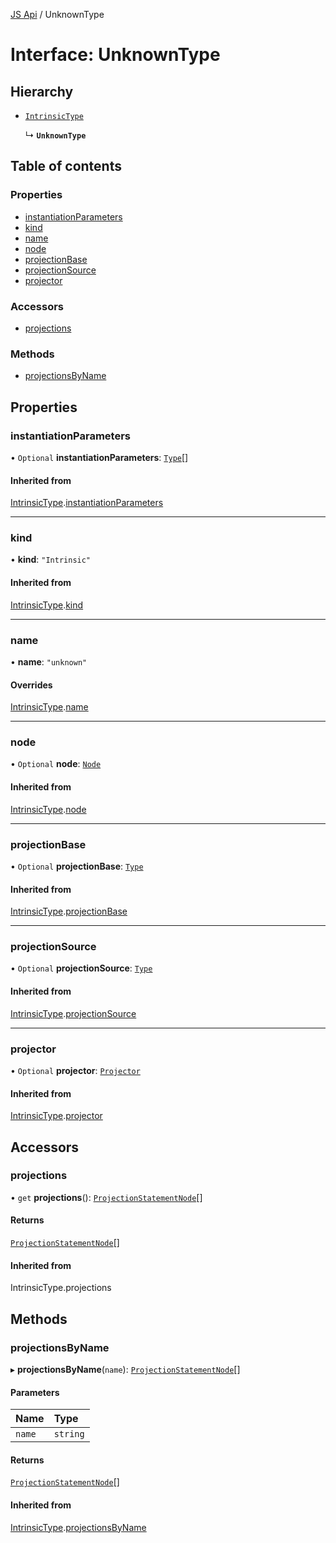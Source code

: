 [JS Api](../index.md) / UnknownType

# Interface: UnknownType

## Hierarchy

- [`IntrinsicType`](IntrinsicType.md)

  ↳ **`UnknownType`**

## Table of contents

### Properties

- [instantiationParameters](UnknownType.md#instantiationparameters)
- [kind](UnknownType.md#kind)
- [name](UnknownType.md#name)
- [node](UnknownType.md#node)
- [projectionBase](UnknownType.md#projectionbase)
- [projectionSource](UnknownType.md#projectionsource)
- [projector](UnknownType.md#projector)

### Accessors

- [projections](UnknownType.md#projections)

### Methods

- [projectionsByName](UnknownType.md#projectionsbyname)

## Properties

### instantiationParameters

• `Optional` **instantiationParameters**: [`Type`](../index.md#type)[]

#### Inherited from

[IntrinsicType](IntrinsicType.md).[instantiationParameters](IntrinsicType.md#instantiationparameters)

___

### kind

• **kind**: ``"Intrinsic"``

#### Inherited from

[IntrinsicType](IntrinsicType.md).[kind](IntrinsicType.md#kind)

___

### name

• **name**: ``"unknown"``

#### Overrides

[IntrinsicType](IntrinsicType.md).[name](IntrinsicType.md#name)

___

### node

• `Optional` **node**: [`Node`](../index.md#node)

#### Inherited from

[IntrinsicType](IntrinsicType.md).[node](IntrinsicType.md#node)

___

### projectionBase

• `Optional` **projectionBase**: [`Type`](../index.md#type)

#### Inherited from

[IntrinsicType](IntrinsicType.md).[projectionBase](IntrinsicType.md#projectionbase)

___

### projectionSource

• `Optional` **projectionSource**: [`Type`](../index.md#type)

#### Inherited from

[IntrinsicType](IntrinsicType.md).[projectionSource](IntrinsicType.md#projectionsource)

___

### projector

• `Optional` **projector**: [`Projector`](Projector.md)

#### Inherited from

[IntrinsicType](IntrinsicType.md).[projector](IntrinsicType.md#projector)

## Accessors

### projections

• `get` **projections**(): [`ProjectionStatementNode`](ProjectionStatementNode.md)[]

#### Returns

[`ProjectionStatementNode`](ProjectionStatementNode.md)[]

#### Inherited from

IntrinsicType.projections

## Methods

### projectionsByName

▸ **projectionsByName**(`name`): [`ProjectionStatementNode`](ProjectionStatementNode.md)[]

#### Parameters

| Name | Type |
| :------ | :------ |
| `name` | `string` |

#### Returns

[`ProjectionStatementNode`](ProjectionStatementNode.md)[]

#### Inherited from

[IntrinsicType](IntrinsicType.md).[projectionsByName](IntrinsicType.md#projectionsbyname)
